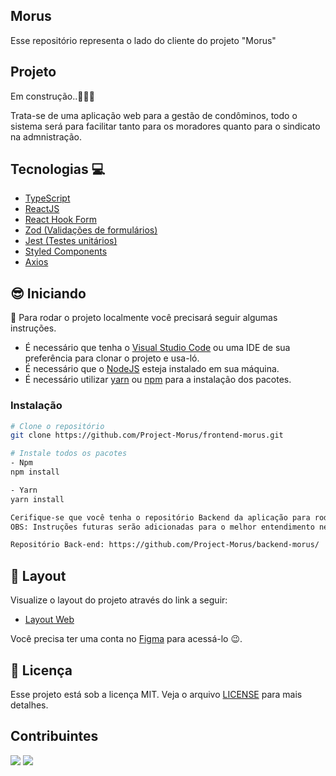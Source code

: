 ## Morus
Esse repositório representa o lado do cliente do projeto "Morus" 

## Projeto
Em construção..🚧👷‍♂️

Trata-se de uma aplicação web para a gestão de condôminos, todo o sistema será para facilitar tanto para os moradores quanto para o sindicato na admnistração.

## Tecnologias 💻
- [TypeScript](https://www.typescriptlang.org)
- [ReactJS](https://react.dev)
- [React Hook Form](https://www.react-hook-form.com)
- [Zod (Validações de formulários)](https://zod.dev)
- [Jest (Testes unitários)](https://jestjs.io/pt-BR/)
- [Styled Components](https://styled-components.com)
- [Axios](https://axios-http.com/ptbr/)

## 😎 Iniciando 

📖 Para rodar o projeto localmente você precisará seguir algumas instruções.

- É necessário que tenha o [Visual Studio Code](https://code.visualstudio.com) ou uma IDE de sua preferência para clonar o projeto e usa-ló.
- É necessário que o [NodeJS](https://nodejs.org/en/) esteja instalado em sua máquina.
- É necessário utilizar [yarn](https://classic.yarnpkg.com/en/) ou [npm](https://www.npmjs.com/) para a instalação dos pacotes.

### Instalação
```bash
# Clone o repositório
git clone https://github.com/Project-Morus/frontend-morus.git

# Instale todos os pacotes
- Npm
npm install

- Yarn
yarn install

Cerifique-se que você tenha o repositório Backend da aplicação para rodar em sua máquina.
OBS: Instruções futuras serão adicionadas para o melhor entendimento nesta parte

Repositório Back-end: https://github.com/Project-Morus/backend-morus/
```
## 🔖 Layout

Visualize o layout do projeto através do link a seguir:

- [Layout Web](https://www.figma.com/) 

Você precisa ter uma conta no [Figma](http://figma.com/) para acessá-lo 😉.

## 📝 Licença

Esse projeto está sob a licença MIT. Veja o arquivo [LICENSE](LICENSE) para mais detalhes.

## Contribuintes
<div>
  <img src="https://avatars.githubusercontent.com/larissadantier?size=100" />
  <img src="https://avatars.githubusercontent.com/eduardoangelosimon?size=100" />
</div>

